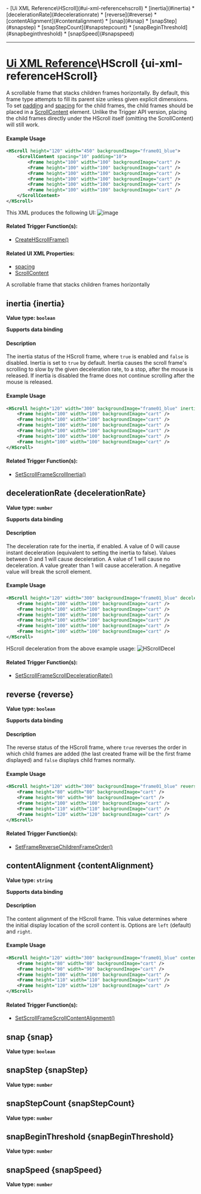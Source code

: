 <div id="toc" markdown="1">
- [Ui XML Reference\HScroll](#ui-xml-referencehscroll)
  * [inertia](#inertia)
  * [decelerationRate](#decelerationrate)
  * [reverse](#reverse)
  * [contentAlignment](#contentalignment)
  * [snap](#snap)
  * [snapStep](#snapstep)
  * [snapStepCount](#snapstepcount)
  * [snapBeginThreshold](#snapbeginthreshold)
  * [snapSpeed](#snapspeed)

</div>

***

# [Ui XML Reference](Ui-XML)\\HScroll {ui-xml-referenceHScroll}

[](overview-start)

A scrollable frame that stacks children frames horizontally. By default, this frame type attempts to fill its parent size unless given explicit dimensions. To set [padding](Ui-XML-CommonAttributes#padding) and [spacing](Ui-XML-CommonAttributes#spacing) for the child frames, the child frames should be placed in a [ScrollContent](Ui-XML-ScrollContent) element. Unlike the Trigger API version, placing the child frames directly under the HScroll itself (omitting the ScrollContent) will still work.

#### Example Usage
[](example-usage-start)
```xml
<HScroll height="120" width="450" backgroundImage="frame01_blue">
    <ScrollContent spacing="10" padding="10">
        <Frame height="100" width="100" backgroundImage="cart" />
        <Frame height="100" width="100" backgroundImage="cart" />
        <Frame height="100" width="100" backgroundImage="cart" />
        <Frame height="100" width="100" backgroundImage="cart" />
        <Frame height="100" width="100" backgroundImage="cart" />
        <Frame height="100" width="100" backgroundImage="cart" />
    </ScrollContent>
</HScroll>
```
This XML produces the following UI:
![image](https://user-images.githubusercontent.com/34138206/149568585-a3f84b26-c0fc-48c8-aeb5-0b6558c8b223.png)

[](example-usage-end)

[](extra-section-start)
#### Related Trigger Function(s):
- [CreateHScrollFrame()](Trigger-API-Reference-DCEI-Functions-Custom-UI#transform-createhscrollframetransform-parent)

#### Related UI XML Properties:
- [spacing](Ui-XML-CommonAttributes#spacing)
- [ScrollContent](Ui-XML-ScrollContent)
[](extra-section-end)

[](overview-end)

A scrollable frame that stacks children frames horizontally

## [](HScroll.inertia)inertia {inertia}
**Value type: `boolean`**

**Supports data binding**

[](manual-wiki-start)

#### Description
[](description-start)
The inertia status of the HScroll frame, where `true` is enabled and `false` is disabled. Inertia is set to `true` by default. Inertia causes the scroll frame's scrolling to slow by the given deceleration rate, to a stop, after the mouse is released. If inertia is disabled the frame does not continue scrolling after the mouse is released.
[](description-end)

#### Example Usage
[](example-usage-start)
```xml
<HScroll height="120" width="300" backgroundImage="frame01_blue" inertia="false">
    <Frame height="100" width="100" backgroundImage="cart" />
    <Frame height="100" width="100" backgroundImage="cart" />
    <Frame height="100" width="100" backgroundImage="cart" />
    <Frame height="100" width="100" backgroundImage="cart" />
    <Frame height="100" width="100" backgroundImage="cart" />
    <Frame height="100" width="100" backgroundImage="cart" />
</HScroll>
```
[](example-usage-end)

[](extra-section-start)
#### Related Trigger Function(s):
- [SetScrollFrameScrollInertia()](Trigger-API-Reference-DCEI-Functions-Custom-UI#void-setscrollframescrollinertiatransform-ui-bool-value)
[](extra-section-end)

[](manual-wiki-end)

## [](HScroll.decelerationRate)decelerationRate {decelerationRate}
**Value type: `number`**

**Supports data binding**

[](manual-wiki-start)

#### Description
[](description-start)
The deceleration rate for the inertia, if enabled. A value of 0 will cause instant deceleration (equivalent to setting the inertia to false). Values between 0 and 1 will cause deceleration. A value of 1 will cause no deceleration. A value greater than 1 will cause acceleration. A negative value will break the scroll element.
[](description-end)

#### Example Usage
[](example-usage-start)
```xml
<HScroll height="120" width="300" backgroundImage="frame01_blue" decelerationRate="0.5">
    <Frame height="100" width="100" backgroundImage="cart" />
    <Frame height="100" width="100" backgroundImage="cart" />
    <Frame height="100" width="100" backgroundImage="cart" />
    <Frame height="100" width="100" backgroundImage="cart" />
    <Frame height="100" width="100" backgroundImage="cart" />
    <Frame height="100" width="100" backgroundImage="cart" />
</HScroll>
```
HScroll deceleration from the above example usage:
![HScrollDecel](https://user-images.githubusercontent.com/34138206/147709847-b40500a1-cb58-48fc-a170-b823930a7510.gif)

[](example-usage-end)

[](extra-section-start)
#### Related Trigger Function(s):
- [SetScrollFrameScrollDecelerationRate()](Trigger-API-Reference-DCEI-Functions-Custom-UI#void-setscrollframescrolldecelerationratetransform-ui-float-value)
[](extra-section-end)

[](manual-wiki-end)

## [](HScroll.reverse)reverse {reverse}
**Value type: `boolean`**

**Supports data binding**

[](manual-wiki-start)

#### Description
[](description-start)
The reverse status of the HScroll frame, where `true` reverses the order in which child frames are added (the last created frame will be the first frame displayed) and `false` displays child frames normally.
[](description-end)

#### Example Usage
[](example-usage-start)
```xml
<HScroll height="120" width="300" backgroundImage="frame01_blue" reverse="true">
    <Frame height="80" width="80" backgroundImage="cart" />
    <Frame height="90" width="90" backgroundImage="cart" />
    <Frame height="100" width="100" backgroundImage="cart" />
    <Frame height="110" width="110" backgroundImage="cart" />
    <Frame height="120" width="120" backgroundImage="cart" />
</HScroll>
```
[](example-usage-end)

[](extra-section-start)
#### Related Trigger Function(s):
- [SetFrameReverseChildrenFrameOrder()](Trigger-API-Reference-DCEI-Functions-Custom-UI#void-setframereversechildrenframeordertransform-ui-bool-value)
[](extra-section-end)

[](manual-wiki-end)

## [](HScroll.contentAlignment)contentAlignment {contentAlignment}
**Value type: `string`**

**Supports data binding**

[](manual-wiki-start)

#### Description
[](description-start)
The content alignment of the HScroll frame. This value determines where the initial display location of the scroll content is. Options are `left` (default) and `right`.
[](description-end)

#### Example Usage
[](example-usage-start)
```xml
<HScroll height="120" width="300" backgroundImage="frame01_blue" contentAlignment="right">
    <Frame height="80" width="80" backgroundImage="cart" />
    <Frame height="90" width="90" backgroundImage="cart" />
    <Frame height="100" width="100" backgroundImage="cart" />
    <Frame height="110" width="110" backgroundImage="cart" />
    <Frame height="120" width="120" backgroundImage="cart" />
</HScroll>
```
[](example-usage-end)

[](extra-section-start)
#### Related Trigger Function(s):
- [SetScrollFrameScrollContentAlignment()](Trigger-API-Reference-DCEI-Functions-Custom-UI#void-setscrollframescrollcontentalignmenttransform-ui-string-value)
[](extra-section-end)

[](manual-wiki-end)

## [](HScroll.snap)snap {snap}
**Value type: `boolean`**

[](manual-wiki-start)



[](manual-wiki-end)

## [](HScroll.snapStep)snapStep {snapStep}
**Value type: `number`**

[](manual-wiki-start)



[](manual-wiki-end)

## [](HScroll.snapStepCount)snapStepCount {snapStepCount}
**Value type: `number`**

[](manual-wiki-start)



[](manual-wiki-end)

## [](HScroll.snapBeginThreshold)snapBeginThreshold {snapBeginThreshold}
**Value type: `number`**

[](manual-wiki-start)



[](manual-wiki-end)

## [](HScroll.snapSpeed)snapSpeed {snapSpeed}
**Value type: `number`**

[](manual-wiki-start)



[](manual-wiki-end)

